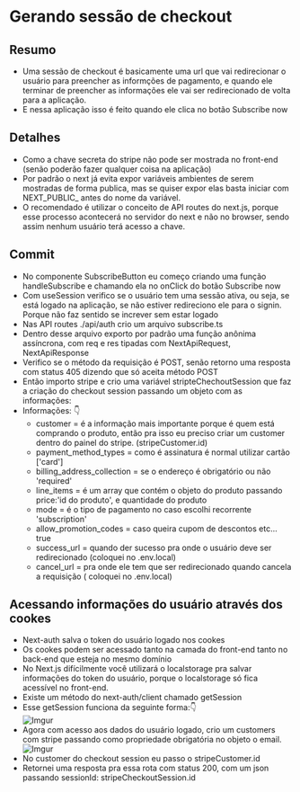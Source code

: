 # Gerando sessão de checkout

## Resumo
* Uma sessão de checkout é basicamente uma url que vai redirecionar o usuário para preencher as informções
de pagamento, e quando ele terminar de preencher as informações ele vai ser redirecionado de volta para
a aplicação.
* E nessa aplicação isso é feito quando ele clica no botão Subscribe now

## Detalhes
* Como a chave secreta do stripe não pode ser mostrada no front-end (senão poderão fazer qualquer coisa na aplicação)
* Por padrão o next já evita expor variáveis ambientes de serem mostradas de forma publica, mas se quiser expor elas basta iniciar com NEXT_PUBLIC_ antes do nome da variável.
* O recomendado é utilizar o conceito de API routes do next.js, porque esse processo acontecerá no servidor do next e não no browser, sendo assim nenhum usuário terá acesso a chave.


## Commit 
* No componente SubscribeButton eu começo criando uma função handleSubscribe e chamando ela no onClick do botão Subscribe now
* Com useSession verifico se o usuário tem uma sessão ativa, ou seja, se está logado na aplicação, se não estiver redireciono ele para o signin. Porque não faz sentido se increver sem estar logado
* Nas API routes ./api/auth crio um arquivo subscribe.ts
* Dentro desse arquivo exporto por padrão uma função anônima assíncrona, com req e res tipadas com NextApiRequest, NextApiResponse
* Verifico se o método da requisição é POST, senão retorno uma resposta com status 405 dizendo que só aceita método POST
* Então importo stripe e crio uma variável stripteChechoutSession que faz a criação do checkout session passando um objeto com as informações:
* Informações: 👇<br>
   - customer = é a informação mais importante porque é quem está comprando o produto, então pra isso eu preciso criar um customer dentro do painel do stripe. (stripeCustomer.id)
   - payment_method_types = como é assinatura é normal utilizar cartão ['card']<br>
   - billing_address_collection = se o endereço é obrigatório ou não 'required'
   - line_items = é um array que contém o objeto do produto passando price:'id do produto', e quantidade do produto
   - mode = é o tipo de pagamento no caso escolhi recorrente 'subscription'
   - allow_promotion_codes = caso queira cupom de descontos etc... true
   - success_url = quando der sucesso pra onde o usuário deve ser redirecionado (coloquei no .env.local)
   - cancel_url = pra onde ele tem que ser redirecionado quando cancela a requisição ( coloquei no .env.local)

## Acessando informações do usuário através dos cookes
* Next-auth salva o token do usuário logado nos cookes
* Os cookes podem ser acessado tanto na camada do front-end tanto no back-end que esteja no mesmo domínio
* No Next.js difícilmente você utilizará o localstorage pra salvar informações do token do usuário, porque o localstorage só fica acessível no front-end.
* Existe um método do next-auth/client chamado getSession
* Esse getSession funciona da seguinte forma:👇<br>
  ![Imgur](https://imgur.com/0q2nJ46.png)
* Agora com acesso aos dados do usuário logado, crio um customers com stripe passando como propriedade obrigatória no objeto o email.
  ![Imgur](https://imgur.com/3wISD88.png)
* No customer do checkout session eu passo o stripeCustomer.id
* Retornei uma resposta pra essa rota com status 200, com um json passando sessionId: stripeCheckoutSession.id
